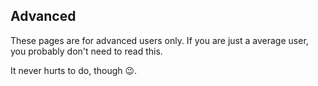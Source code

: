 ## Advanced

These pages are for advanced users only. If you are just a average user, you probably don't need to read this. 

It never hurts to do, though 😉.
